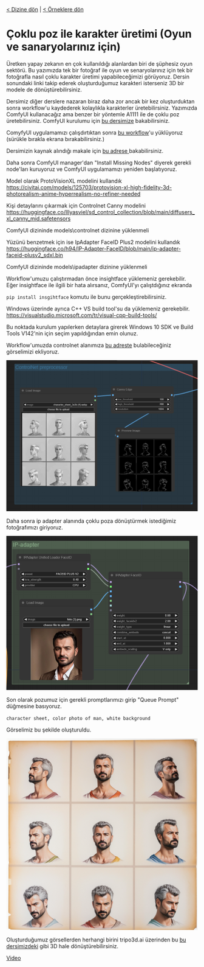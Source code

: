 <a href="/">< Dizine dön</a> | <a href="/ornekler">< Örneklere dön</a>

# Çoklu poz ile karakter üretimi (Oyun ve sanaryolarınız için)

Üretken yapay zekanın en çok kullanıldığı alanlardan biri de şüphesiz oyun sektörü. Bu yazımızda tek bir fotoğraf ile oyun ve senaryolarınız için tek bir fotoğrafla nasıl çoklu karakter üretimi yapabileceğimizi görüyoruz. Dersin sonundaki linki takip ederek oluşturduğumuz karakteri isterseniz 3D bir modele de dönüştürebilirsiniz.

Dersimiz diğer derslere nazaran biraz daha zor ancak bir kez oluşturduktan sonra workflow'u kaydederek kolaylıkla karakterler üretebilirsiniz.
Yazımızda ComfyUI kullanacağız ama benzer bir yöntemle A1111 ile de çoklu poz üretebilirsiniz. ComfyUI kurulumu için [bu dersimize](../kurulumlar/comfyui.md) bakabilirsiniz.

ComyfyUI uygulamamızı çalışdırtıktan sonra [bu workflow](../gorseller/workflow/consistent_character_comfyui.json)'u yüklüyoruz (sürükle bırakla ekrana bırakabilirsiniz.)

Dersimizin kaynak alındığı makale için [bu adrese ](https://stable-diffusion-art.com/consistent-character-view-angle/#Extensions)bakabilirsiniz.

Daha sonra ComfyUI manager'dan "Install Missing Nodes" diyerek gerekli node'ları kuruyoruz ve ComfyUI uygulamamızı yeniden başlatıyoruz.

Model olarak ProtoVisionXL modelini kullandık https://civitai.com/models/125703/protovision-xl-high-fidelity-3d-photorealism-anime-hyperrealism-no-refiner-needed

Kişi detaylarını çıkarmak için Controlnet Canny modelini https://huggingface.co/lllyasviel/sd_control_collection/blob/main/diffusers_xl_canny_mid.safetensors

ComfyUI dizininde models\controlnet dizinine yüklenmeli

Yüzünü benzetmek için ise IpAdapter FaceID Plus2 modelini kullandık https://huggingface.co/h94/IP-Adapter-FaceID/blob/main/ip-adapter-faceid-plusv2_sdxl.bin

ComfyUI dizininde models\ipadapter dizinine yüklenmeli

Workflow'umuzu çalıştırmadan önce insightface yüklemeniz gerekebilir. Eğer insightface ile ilgili bir hata alırsanız, ComfyUI'yı çalıştdığınız ekranda 

`pip install insgihtface` komutu ile bunu gerçekleştirebilirsiniz. 

Windows üzerinde ayrıca C++ VS build tool'su da yüklemeniz gerekebilir.  https://visualstudio.microsoft.com/tr/visual-cpp-build-tools/

Bu noktada kurulum yapılerken detaylara girerek Windows 10 SDK ve Build Tools V142'nin için seçim yapıldığından emin olunuz.

Workflow'umuzda controlnet alanımıza [bu adreste](../gorseller/character_sheet_3x3b.webp) bulabileceğiniz görselimizi ekliyoruz.

![alt text](/gorseller/coklu-poz-controlnet.png)

Daha sonra ip adapter alanında çoklu poza dönüştürmek istediğimiz fotoğrafımızı giriyoruz.

![alt text](/gorseller/coklu-poz-ip-adapter.png)

Son olarak pozumuz için gerekli promptlarımızı girip "Queue Prompt" düğmesine basıyoruz.

`character sheet, color photo of man, white background`

Görselimiz bu şekilde oluşturuldu.

![alt text](../gorseller/coklu-poz-sonuc.png)


Oluşturduğumuz görsellerden herhangi birini tripo3d.ai üzerinden bu [bu dersimizdeki](iki-boyutlu-gorselleri-uc-boyutluya-donusturun.md) gibi 3D hale dönüştürebilirsiniz. 

[Video](/gorseller/19-48-01.mp4)








